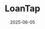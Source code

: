 ---  
layout: startup_page  
title: "LoanTap"  
id: "loantap.in"  
permalink: "/loantaploantap.in06052025/"  
website: "https://loantap.in/"  
funding_round: "Pre-Series C"  
funding_amount: "₹74Cr"  
investors: "July Ventures, 3one4 Capital, Avaana Capital, Kae Capital, Swapurna Family Office"  
about: "LoanTap is a digital lending platform focused on scaling its supply chain financing offerings for small retailers in India. The company uses its proprietary credit assessment tool, BICRI, to provide a data-driven view of creditworthiness and help lenders assess risk. LoanTap aims to extend its reach to over two lakh retailers and fund one million invoices within the next year, with an average ticket size of Rs 8,000 to Rs 15,000."  
markets: "Fintech"  
hq: "Pune, Mahrashtra, India"  
founded_year: "2016"  
linkedin: "https://www.linkedin.com/company/loantap-financial-technologies"  
twitter: ""  
instagram: ""  
facebook: ""  
crunchbase: "https://www.crunchbase.com/organization/loantap"  
pitchbook: ""  

date_display: "05-Jun-2025"  
date: "2025-06-05"

# SEO Optimization  
meta_title: "LoanTap - Pre-Series C Funding (₹74Cr)"  
meta_description: "LoanTap, LoanTap is a digital lending platform focused on scaling its supply chain financing offerings for small retailers in India. The company uses its propr..."  
meta_keywords: "LoanTap, Fintech, Pre-Series C funding"  
canonical_url: "https://startup.projectstartups.com/loantaploantap.in06052025/"  
---